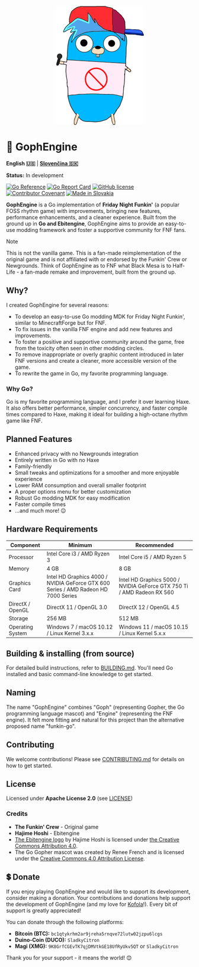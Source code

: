 <p align="center">
    <img src="https://github.com/MatusOllah/gophengine/blob/main/docs/bf-gopher_240x320.png" alt="GophEngine logo">
</p>

# 🎤 GophEngine

**English 🇺🇸** | **[Slovenčina 🇸🇰](https://github.com/MatusOllah/gophengine/blob/main/docs/README.sk.md)**

**Status:** In development

[![Go Reference](https://pkg.go.dev/badge/github.com/MatusOllah/gophengine.svg)](https://pkg.go.dev/github.com/MatusOllah/gophengine) [![Go Report Card](https://goreportcard.com/badge/github.com/MatusOllah/gophengine)](https://goreportcard.com/report/github.com/MatusOllah/gophengine) [![GitHub license](https://img.shields.io/github/license/MatusOllah/gophengine)](https://github.com/MatusOllah/gophengine/blob/main/LICENSE) [![Contributor Covenant](https://img.shields.io/badge/Contributor%20Covenant-2.1-4baaaa.svg)](code_of_conduct.md) [![Made in Slovakia](https://raw.githubusercontent.com/pedromxavier/flag-badges/refs/heads/main/badges/SK.svg)](https://www.youtube.com/watch?v=UqXJ0ktrmh0)

**GophEngine** is a Go implementation of **Friday Night Funkin'** (a popular FOSS rhythm game) with improvements, bringing new features, performance enhancements, and a cleaner experience. Built from the ground up in **Go and Ebitengine**, GophEngine aims to provide an easy-to-use modding framework and foster a supportive community for FNF fans.

> [!NOTE]
> This is not the vanilla game. This is a fan-made reimplementation of the original game and is not affiliated with or endorsed by the Funkin' Crew or Newgrounds.
> Think of GophEngine as to FNF what Black Mesa is to Half-Life - a fan-made remake and improvement, built from the ground up.

## Why?

I created GophEngine for several reasons:

* To develop an easy-to-use Go modding MDK for Friday Night Funkin', similar to MinecraftForge but for FNF.
* To fix issues in the vanilla FNF engine and add new features and improvements.
* To foster a positive and supportive community around the game, free from the toxicity often seen in other modding circles.
* To remove inappropriate or overly graphic content introduced in later FNF versions and create a cleaner, more accessible version of the game.
* To rewrite the game in Go, my favorite programming language.

### Why Go?

Go is my favorite programming language, and I prefer it over learning Haxe.
It also offers better performance, simpler concurrency, and faster compile times compared to Haxe, making it ideal for building a high-octane rhythm game like FNF.

## Planned Features

* Enhanced privacy with no Newgrounds integration
* Entirely written in Go with no Haxe
* Family-friendly
* Small tweaks and optimizations for a smoother and more enjoyable experience
* Lower RAM consumption and overall smaller footprint
* A proper options menu for better customization
* Robust Go modding MDK for easy modification
* Faster compile times
* ...and much more! 😉

## Hardware Requirements

| Component         | Minimum                                                                            | Recommended                                                             |
|-------------------|------------------------------------------------------------------------------------|-------------------------------------------------------------------------|
| Processor         | Intel Core i3 / AMD Ryzen 3                                                        | Intel Core i5 / AMD Ryzen 5                                             |
| Memory            | 4 GB                                                                               | 8 GB                                                                    |
| Graphics Card     | Intel HD Graphics 4000 / NVIDIA GeForce GTX 600 Series / AMD Radeon HD 7000 Series | Intel HD Graphics 5000 / NVIDIA GeForce GTX 750 Ti / AMD Radeon RX 560  |
| DirectX / OpenGL  | DirectX 11 / OpenGL 3.0                                                            | DirectX 12 / OpenGL 4.5                                                 |
| Storage           | 256 MB                                                                             | 512 MB                                                                  |
| Operating System  | Windows 7 / macOS 10.12 / Linux Kernel 3.x.x                                       | Windows 11 / macOS 10.15 / Linux Kernel 5.x.x                           |

## Building & installing (from source)

For detailed build instructions, refer to [BUILDING.md](https://github.com/MatusOllah/gophengine/blob/main/docs/BUILDING.md).
You'll need Go installed and basic command-line knowledge to get started.

## Naming

The name "GophEngine" combines "Goph" (representing Gopher, the Go programming language mascot) and "Engine" (representing the FNF engine). It felt more fitting and natural for this project than the alternative proposed name "funkin-go".

## Contributing

We welcome contributions! Please see [CONTRIBUTING.md](https://github.com/MatusOllah/gophengine/blob/main/CONTRIBUTING.md) for details on how to get started.

## License

Licensed under **Apache License 2.0** (see [LICENSE](https://github.com/MatusOllah/gophengine/blob/main/LICENSE))

### Credits

* **The Funkin' Crew** - Original game
* **Hajime Hoshi** - Ebitengine
* [The Ebitengine logo](https://github.com/MatusOllah/gophengine/blob/main/assets/images/ebiten_logo.png) by Hajime Hoshi is licensed under [the Creative Commons Attribution 4.0](https://creativecommons.org/licenses/by/4.0/).
* The Go Gopher mascot was created by Renee French and is licensed under the [Creative Commons 4.0 Attribution License](https://creativecommons.org/licenses/by/4.0/).

## 💲 Donate

If you enjoy playing GophEngine and would like to support its development, consider making a donation. Your contributions and donations help support the development of GophEngine (and my love for [Kofola](https://kofola.cz/en)!). Every bit of support is greatly appreciated!

You can donate through the following platforms:

* **Bitcoin (BTC):** `bc1qtykrhm2ar9jreha5rnqve72lutw02jzpu6lcgs`
* **Duino-Coin (DUCO):** `SladkyCitron`
* **Magi (XMG):** `9K8GrfCGEvTK7qjDMVtkGE18UfRyUkv5QT` or `SladkyCitron`

Thank you for your support - it means the world! 😊
